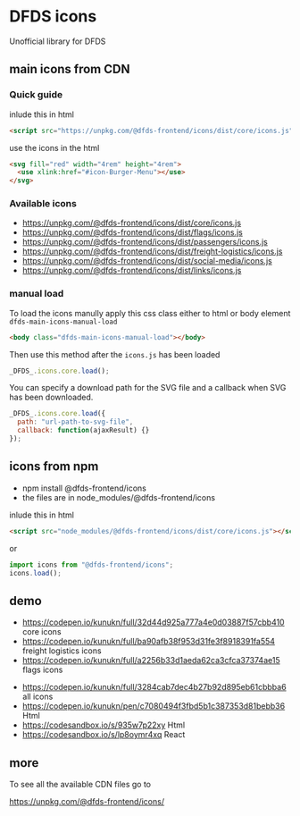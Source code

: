 # DFDS icons

Unofficial library for DFDS

## main icons from CDN

### Quick guide

inlude this in html

```html
<script src="https://unpkg.com/@dfds-frontend/icons/dist/core/icons.js"></script>
```

use the icons in the html

```html
<svg fill="red" width="4rem" height="4rem">
  <use xlink:href="#icon-Burger-Menu"></use>
</svg>
```

### Available icons

- https://unpkg.com/@dfds-frontend/icons/dist/core/icons.js
- https://unpkg.com/@dfds-frontend/icons/dist/flags/icons.js
- https://unpkg.com/@dfds-frontend/icons/dist/passengers/icons.js
- https://unpkg.com/@dfds-frontend/icons/dist/freight-logistics/icons.js
- https://unpkg.com/@dfds-frontend/icons/dist/social-media/icons.js
- https://unpkg.com/@dfds-frontend/icons/dist/links/icons.js

### manual load

To load the icons manully apply this css class either to html or body element
`dfds-main-icons-manual-load`

```html
<body class="dfds-main-icons-manual-load"></body>
```

Then use this method after the `icons.js` has been loaded

```javascript
_DFDS_.icons.core.load();
```

You can specify a download path for the SVG file and a callback when SVG has been downloaded.

```javascript
_DFDS_.icons.core.load({
  path: "url-path-to-svg-file",
  callback: function(ajaxResult) {}
});
```

## icons from npm

- npm install @dfds-frontend/icons
- the files are in node_modules/@dfds-frontend/icons

inlude this in html

```html
<script src="node_modules/@dfds-frontend/icons/dist/core/icons.js"></script>
```

or

```javascript
import icons from "@dfds-frontend/icons";
icons.load();
```

## demo

- https://codepen.io/kunukn/full/32d44d925a777a4e0d03887f57cbb410 core icons
- https://codepen.io/kunukn/full/ba90afb38f953d31fe3f8918391fa554 freight logistics icons
- https://codepen.io/kunukn/full/a2256b33d1aeda62ca3cfca37374ae15 flags icons

* https://codepen.io/kunukn/full/3284cab7dec4b27b92d895eb61cbbba6 all icons
* https://codepen.io/kunukn/pen/c7080494f3fbd5b1c387353d81bebb36 Html
* https://codesandbox.io/s/935w7p22xy Html
* https://codesandbox.io/s/lp8oymr4xq React

## more

To see all the available CDN files go to

https://unpkg.com/@dfds-frontend/icons/
